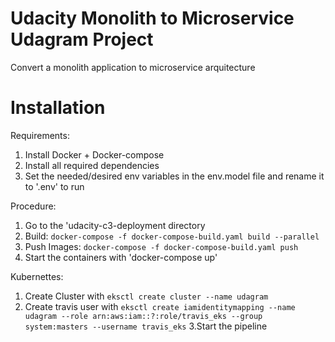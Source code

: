 # Udacity Monolith to Microservice Udagram Project

Convert a monolith application to microservice arquitecture

# Installation

Requirements:
  1. Install Docker + Docker-compose
  1. Install all required dependencies
  1. Set the needed/desired env variables in the env.model file and rename it to '.env' to run

Procedure:
  1. Go to the 'udacity-c3-deployment directory
  2. Build: `docker-compose -f docker-compose-build.yaml build --parallel`
  3. Push Images: `docker-compose -f docker-compose-build.yaml push`
  4. Start the containers with 'docker-compose up'

Kubernettes:
  1. Create Cluster with `eksctl create cluster --name udagram`
  2. Create travis user with `eksctl create iamidentitymapping --name  udagram --role arn:aws:iam::?:role/travis_eks --group system:masters --username travis_eks`
  3.Start the pipeline